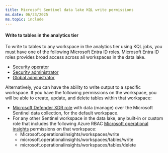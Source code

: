 ```yaml
---
title: Microsoft Sentinel data lake KQL write permissions
ms.date: 06/23/2025
ms.topic: include
---
```


#### Write to tables in the analytics tier

To write to tables to any workspace in the analytics tier using KQL jobs, you must have one of the following Microsoft Entra ID roles. Microsoft Entra ID roles provides broad access across all workspaces in the data lake. 

+ [Security operator](/entra/identity/role-based-access-control/permissions-reference#security-operator)
+ [Security administrator](/entra/identity/role-based-access-control/permissions-reference#security-administrator)
+ [Global administrator](/entra/identity/role-based-access-control/permissions-reference#global-administrator)

Alternatively, you can have the ability to write output to a specific workspace. If you have the following permissions on the workspace, you will be able to create, update, and delete tables within that workspace:
+ [Microsoft Defender XDR role](/defender-xdr/m365d-permissions) with data (manage) over the Microsoft Sentinel data collection, for the default workspace. 
+ For any other Sentinel workspace in the data lake, any built-in or custom role that includes the following Azure RBAC  [Microsoft operational insights](/azure/role-based-access-control/permissions/monitor#microsoftoperationalinsights) permissions on that workspace: 
    + Microsoft.operationalinsights/workspaces/write
    + microsoft.operationalinsights/workspaces/tables/write
    + microsoft.operationalinsights/workspaces/tables/delete
